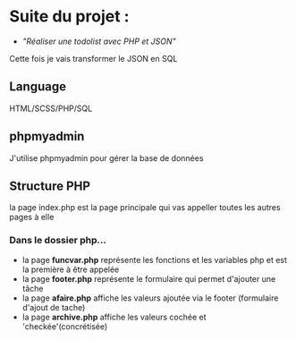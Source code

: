 # Suite du projet :

- *"Réaliser une todolist avec PHP et JSON"*

Cette fois je vais transformer le JSON en SQL

## Language

HTML/SCSS/PHP/SQL

## phpmyadmin

J'utilise phpmyadmin pour gérer la base de données

## Structure PHP

la page index.php est la page principale qui vas appeller toutes les autres pages à elle

### Dans le dossier php...

- la page **funcvar.php** représente les fonctions et les variables php et est la première à être appelée  
- la page **footer.php** représente le formulaire qui permet d'ajouter une tâche  
- la page **afaire.php** affiche les valeurs ajoutée via le footer (formulaire d'ajout de tache)  
- la page **archive.php** affiche les valeurs cochée et 'checkée'(concrétisée)  
